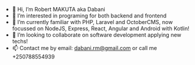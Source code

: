- 👋 Hi, I’m Robert MAKUTA aka Dabani
- 👀 I’m interested in programing for both backend and frontend
- 🌱 I’m currently familiar with PHP, Laravel and OctoberCMS, now focussed on NodeJS, Express, React, Angular and Android with Kotlin!
- 💞️ I’m looking to collaborate on software development applying new techs!
- 📫 Contact me by email: dabani.rm@gmail.com or call me +250788554939

<!---
Dabani/Dabani is a ✨ special ✨ repository because its `README.md` (this file) appears on your GitHub profile.
You can click the Preview link to take a look at your changes.
--->

